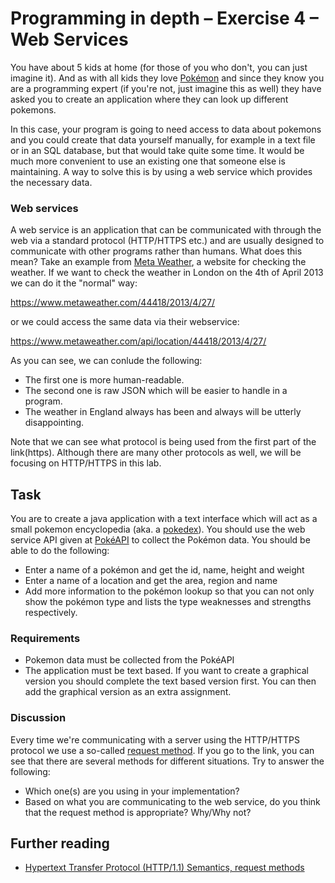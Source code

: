 # Programming in depth – Exercise 4 – Web Services 

You have about 5 kids at home (for those of you who don't, you can just imagine it). And as with all kids they love 
[Pokémon](https://en.wikipedia.org/wiki/Pok%C3%A9mon) and
since they know you are a programming expert (if you're not, just imagine this as well) they have asked you to create an 
application where they can look up different pokemons.

In this case, your program is going to need access to data about pokemons and you could create that data yourself manually, for
example in a text file or in an SQL database, but that would take quite some time. It would be much more convenient to use an
existing one that someone else is maintaining. A way to solve this is by using a web service which provides the necessary data. 

### Web services
A web service is an application that can be communicated with through the web via a standard protocol (HTTP/HTTPS etc.) and are
usually designed to communicate with other programs rather than humans. What does this mean? Take an example from
[Meta Weather](https://www.metaweather.com/), a website for checking the weather. If we want to check the weather in
London on the 4th of April 2013 we can do it the "normal" way:

https://www.metaweather.com/44418/2013/4/27/

or we could access the same data via their webservice:

https://www.metaweather.com/api/location/44418/2013/4/27/

As you can see, we can conlude the following:
- The first one is more human-readable.
- The second one is raw JSON which will be easier to handle in a program.
- The weather in England always has been and always will be utterly disappointing.

Note that we can see what protocol is being used from the first part of the link(https). Although there are many other protocols as well, we will be focusing on HTTP/HTTPS in this lab.

## Task
You are to create a java application with a text interface which will act as a small pokemon encyclopedia (aka. a 
[pokedex](https://bulbapedia.bulbagarden.net/wiki/Pok%C3%A9dex)). You should use the web service API given at [PokéAPI](https://pokeapi.co/) to collect the Pokémon data. You should be able to do the following:

- Enter a name of a pokémon and get the id, name, height and weight
- Enter a name of a location and get the area, region and name
- Add more information to the pokémon lookup so that you can not only show the pokémon type and lists the type weaknesses
and strengths respectively.

### Requirements
- Pokemon data must be collected from the PokéAPI
- The application must be text based. If you want to create a graphical version you should complete the text based version first. You can then add the graphical version as an extra assignment.

### Discussion
Every time we're communicating with a server using the HTTP/HTTPS protocol we use a so-called [request method](https://developer.mozilla.org/en-US/docs/Web/HTTP/Methods). If you go to the link, you can see that there are several methods for different situations. Try to answer the following:

- Which one(s) are you using in your implementation? 
- Based on what you are communicating to the web service, do you think that the request method is appropriate? Why/Why not?



## Further reading
- [Hypertext Transfer Protocol (HTTP/1.1) Semantics, request methods](https://tools.ietf.org/html/rfc7231#section-4)
